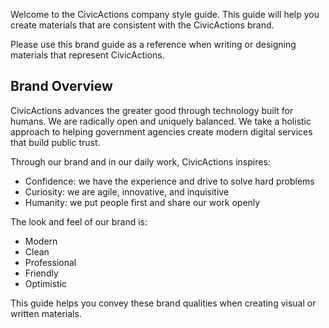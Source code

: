 
[//]: # (This file is a duplicate of docs/README.md Please keep them synched)

Welcome to the CivicActions company style guide. This guide will help you create materials that are consistent with the CivicActions brand. 

Please use this brand guide as a reference when writing or designing materials that represent CivicActions.

## Brand Overview

CivicActions advances the greater good through technology built for humans. We are radically open and uniquely balanced. We take a holistic approach to helping government agencies create modern digital services that build public trust.

Through our brand and in our daily work, CivicActions inspires:

- Confidence: we have the experience and drive to solve hard problems
- Curiosity: we are agile, innovative, and inquisitive
- Humanity: we put people first and share our work openly

The look and feel of our brand is:

- Modern 
- Clean
- Professional 
- Friendly
- Optimistic

This guide helps you convey these brand qualities when creating visual or written materials.
